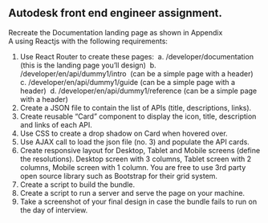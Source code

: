 ## Autodesk front end engineer assignment.

Recreate the Documentation landing page as shown in Appendix A using Reactjs with the following requirements: 
1.	Use React Router to create these pages: 
  a.	/developer/documentation  (this is the landing page you’ll design) 
  b.	/developer/en/api/dummy1/intro  (can be a simple page with a header) 
  c.	/developer/en/api/dummy1/guide (can be a simple page with a header) 
  d.	/developer/en/api/dummy1/reference (can be a simple page with a header) 
2.	Create a JSON file to contain the list of APIs (title, descriptions, links). 
3.	Create reusable “Card” component to display the icon, title, description and links of each API. 
4.	Use CSS to create a drop shadow on Card when hovered over. 
5.	Use AJAX call to load the json file (no. 3) and populate the API cards. 
6.	Create responsive layout for Desktop, Tablet and Mobile screens (define the resolutions). Desktop screen with 3 columns, Tablet screen with 2 columns, Mobile screen with 1 column. You are free to use 3rd party open source library such as Bootstrap for their grid system. 
7.	Create a script to build the bundle. 
8.	Create a script to run a server and serve the page on your machine. 
9.	Take a screenshot of your final design in case the bundle fails to run on the day of interview. 
